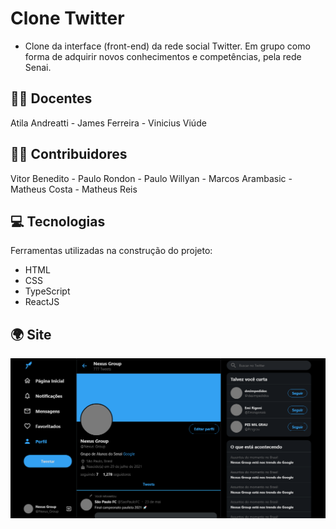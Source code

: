 # Clone Twitter
* Clone da interface (front-end) da rede social Twitter. Em grupo como forma de adquirir novos conhecimentos e competências, pela rede Senai.
 

## 👨‍🏫 Docentes

Atila Andreatti - 
James Ferreira - 
Vinicius Viúde


## 👨‍💻 Contribuidores

Vitor Benedito - Paulo Rondon -
Paulo Willyan - Marcos Arambasic -
Matheus Costa - Matheus Reis


## 💻 Tecnologias

Ferramentas utilizadas na construção do projeto:

- HTML
- CSS
- TypeScript
- ReactJS


## 🌍 Site 
![Imagem do clone concluído](print_tt_end.png)





